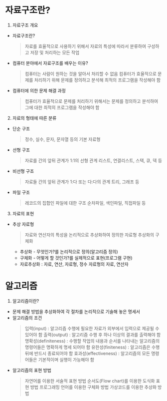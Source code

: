 # 자료구조란?

1. 자료구조 개요

- 자료구조란?
  > 자료를 효율적으로 사용하기 위해서 자료의 특성에 따라서 분류하여 구성하고 저장 및 처리하는 모든 작업
- 컴퓨터 분야에서 자료구조를 배우는 이유?
  > 컴퓨터는 사람이 원하는 것을 알아서 처리할 수 없음
  > 컴퓨터가 효율적으로 문제를 처리하기 위해 문제를 정의하고 분석해 최적의 프로그램을 작성해야 함
- 컴퓨터에 의한 문제 해결 과정
  > 컴퓨터가 효율적으로 문제를 처리하기 위해서는 문제를 정의하고 분석하여 그에 대한 최적의 프로그램을 작성해야 함

2. 자료의 형태에 따른 분류

- 단순 구조
  > 정수, 실수, 문자, 문자열 등의 기본 자료형
- 선형 구조
  > 자료를 간의 앞뒤 관계가 1:1의 선형 관계
  > 리스트, 연결리스트, 스택, 큐, 덱 등
- 비선형 구조
  > 자료들 간의 앞뒤 관계가 1:다 또는 다:다의 관계
  > 트리, 그래프 등
- 파일 구조
  > 레코드의 집합인 파일에 대한 구조
  > 순차파일, 색인파일, 직접파일 등

3. 자료의 표현

- 추상 자료형
  > 자료와 연산자의 특성을 논리적으로 추상화하여 정의한 자료형
  > 추상화의 구체화
  - 추상화 - 무엇인가?를 논리적으로 정의(알고리즘 정의)
  - 구체화 - 어떻게 할 것인가?를 실제적으로 표현(프로그램 구현)
  - 자료추상화 : 자료, 연산, 자료형, 정수 자료형의 자료, 연산자

# 알고리즘

1. 알고리즘이란?

- 문제 해결 방법을 추상화하여 각 절차를 논리적으로 기술해 놓은 명세서
- 알고리즘의 조건
  > 입력(input) : 알고리즘 수행에 필요한 자료가 외부에서 입력으로 제공될 수 있어야 함
  > 출력(output) : 알고리즘 수행 후 하나 이상의 결과를 출력해야 함
  > 명확성(definiteness) : 수행할 작업의 내용과 순서를 나타내는 알고리즘의 명령어들은 명확하게 명세 되어야 함
  > 유한성(finiteness) : 알고리즘은 수행 뒤에 반드시 종료되어야 함
  > 효과성(effectiveness) : 알고리즘의 모든 명령어들은 기본적이며 실행이 가능해야 함
- 알고리즘의 표현 방법
  > 자연어를 이용한 서술적 표현 방법
  > 순서도(Flow chart)를 이용한 도식화 표현 방법
  > 프로그래밍 언어를 이용한 구체화 방법
  > 가상코드를 이용한 추상화 방법
